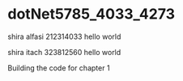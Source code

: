 # dotNet5785_4033_4273
shira alfasi 212314033
hello world

shira itach 323812560
hello world

Building the code for chapter 1
